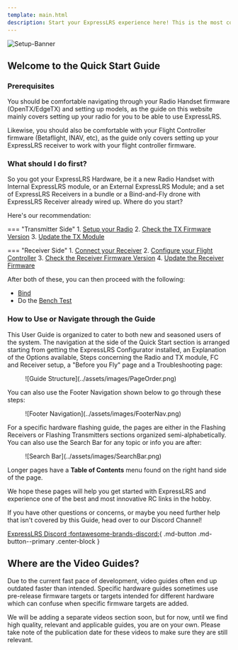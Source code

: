 ```yaml
---
template: main.html
description: Start your ExpressLRS experience here! This is the most comprehensive guide to get you flying on ExpressLRS.
---
```


![Setup-Banner](https://raw.githubusercontent.com/ExpressLRS/ExpressLRS-hardware/master/img/quick-start.png)

## Welcome to the Quick Start Guide

### Prerequisites

You should be comfortable navigating through your Radio Handset firmware (OpenTX/EdgeTX) and setting up models, as the guide on this website mainly covers setting up your radio for you to be able to use ExpressLRS.
    
Likewise, you should also be comfortable with your Flight Controller firmware (Betaflight, INAV, etc), as the guide only covers setting up your ExpressLRS receiver to work with your flight controller firmware.

### What should I do first?

So you got your ExpressLRS Hardware, be it a new Radio Handset with Internal ExpressLRS module, or an External ExpressLRS Module; and a set of ExpressLRS Receivers in a bundle or a Bind-and-Fly drone with ExpressLRS Receiver already wired up. Where do you start?

Here's our recommendation:

=== "Transmitter Side"
    1. [Setup your Radio](../quick-start/transmitters/tx-prep.md)
    2. [Check the TX Firmware Version](../quick-start/transmitters/firmware-version.md)
    3. [Update the TX Module](../quick-start/transmitters/updating.md)

=== "Receiver Side"
    1. [Connect your Receiver](../quick-start/receivers/wiring-up.md)
    2. [Configure your Flight Controller](../quick-start/receivers/configuring-fc.md)
    3. [Check the Receiver Firmware Version](../quick-start/receivers/firmware-version.md)
    4. [Update the Receiver Firmware](../quick-start/receivers/updating.md)

After both of these, you can then proceed with the following:

- [Bind](../quick-start/binding.md)
- Do the [Bench Test](../quick-start/pre-1stflight.md#bench-test)

### How to Use or Navigate through the Guide

This User Guide is organized to cater to both new and seasoned users of the system. The navigation at the side of the Quick Start section is arranged starting from getting the ExpressLRS Configurator installed, an Explanation of the Options available, Steps concerning the Radio and TX module, FC and Receiver setup, a "Before you Fly" page and a Troubleshooting page:

<figure markdown>
![Guide Structure](../assets/images/PageOrder.png)
</figure>

You can also use the Footer Navigation shown below to go through these steps:

<figure markdown>
![Footer Navigation](../assets/images/FooterNav.png)
</figure>

For a specific hardware flashing guide, the pages are either in the Flashing Receivers or Flashing Transmitters sections organized semi-alphabetically. You can also use the Search Bar for any topic or info you are after:

<figure markdown>
![Search Bar](../assets/images/SearchBar.png)
</figure>

Longer pages have a **Table of Contents** menu found on the right hand side of the page.

We hope these pages will help you get started with ExpressLRS and experience one of the best and most innovative RC links in the hobby.

If you have other questions or concerns, or maybe you need further help that isn't covered by this Guide, head over to our Discord Channel!

[ExpressLRS Discord :fontawesome-brands-discord:](https://discord.gg/dS6ReFY){ .md-button .md-button--primary .center-block }

## Where are the Video Guides?

Due to the current fast pace of development, video guides often end up outdated faster than intended. Specific hardware guides sometimes use pre-release firmware targets or targets intended for different hardware which can confuse when specific firmware targets are added. 

We will be adding a separate videos section soon, but for now, until we find high quality, relevant and applicable guides, you are on your own. Please take note of the publication date for these videos to make sure they are still relevant.
